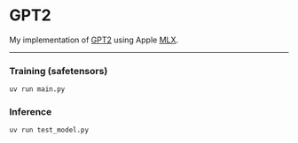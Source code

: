 # GPT2

My implementation of [GPT2](https://cdn.openai.com/better-language-models/language_models_are_unsupervised_multitask_learners.pdf) using Apple [MLX](https://github.com/ml-explore/mlx).

---

### Training (safetensors)
```bash
uv run main.py
```

### Inference
```bash
uv run test_model.py
```
